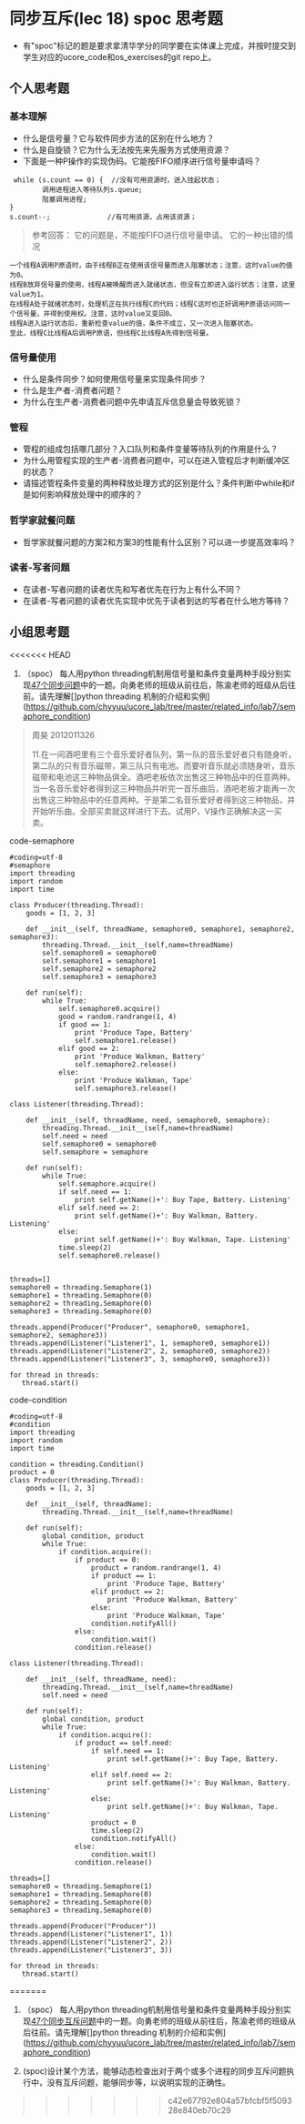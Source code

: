 # 同步互斥(lec 18) spoc 思考题


- 有"spoc"标记的题是要求拿清华学分的同学要在实体课上完成，并按时提交到学生对应的ucore_code和os_exercises的git repo上。

## 个人思考题

### 基本理解
 - 什么是信号量？它与软件同步方法的区别在什么地方？
 - 什么是自旋锁？它为什么无法按先来先服务方式使用资源？
 - 下面是一种P操作的实现伪码。它能按FIFO顺序进行信号量申请吗？
```
 while (s.count == 0) {  //没有可用资源时，进入挂起状态；
        调用进程进入等待队列s.queue;
        阻塞调用进程;
}
s.count--;              //有可用资源，占用该资源； 
```

> 参考回答： 它的问题是，不能按FIFO进行信号量申请。
> 它的一种出错的情况
```
一个线程A调用P原语时，由于线程B正在使用该信号量而进入阻塞状态；注意，这时value的值为0。
线程B放弃信号量的使用，线程A被唤醒而进入就绪状态，但没有立即进入运行状态；注意，这里value为1。
在线程A处于就绪状态时，处理机正在执行线程C的代码；线程C这时也正好调用P原语访问同一个信号量，并得到使用权。注意，这时value又变回0。
线程A进入运行状态后，重新检查value的值，条件不成立，又一次进入阻塞状态。
至此，线程C比线程A后调用P原语，但线程C比线程A先得到信号量。
```

### 信号量使用

 - 什么是条件同步？如何使用信号量来实现条件同步？
 - 什么是生产者-消费者问题？
 - 为什么在生产者-消费者问题中先申请互斥信息量会导致死锁？

### 管程

 - 管程的组成包括哪几部分？入口队列和条件变量等待队列的作用是什么？
 - 为什么用管程实现的生产者-消费者问题中，可以在进入管程后才判断缓冲区的状态？
 - 请描述管程条件变量的两种释放处理方式的区别是什么？条件判断中while和if是如何影响释放处理中的顺序的？

### 哲学家就餐问题

 - 哲学家就餐问题的方案2和方案3的性能有什么区别？可以进一步提高效率吗？

### 读者-写者问题

 - 在读者-写者问题的读者优先和写者优先在行为上有什么不同？
 - 在读者-写者问题的读者优先实现中优先于读者到达的写者在什么地方等待？
 
## 小组思考题

<<<<<<< HEAD
1. （spoc） 每人用python threading机制用信号量和条件变量两种手段分别实现[47个同步问题](07-2-spoc-pv-problems.md)中的一题。向勇老师的班级从前往后，陈渝老师的班级从后往前。请先理解[]python threading 机制的介绍和实例](https://github.com/chyyuu/ucore_lab/tree/master/related_info/lab7/semaphore_condition)

>周昊 2012011326
>
>11.在一间酒吧里有三个音乐爱好者队列，第一队的音乐爱好者只有随身听，第二队的只有音乐磁带，第三队只有电池。而要听音乐就必须随身听，音乐磁带和电池这三种物品俱全。酒吧老板依次出售这三种物品中的任意两种。当一名音乐爱好者得到这三种物品并听完一首乐曲后，酒吧老板才能再一次出售这三种物品中的任意两种。于是第二名音乐爱好者得到这三种物品，并开始听乐曲。全部买卖就这样进行下去。试用P，V操作正确解决这一买卖。
 
code-semaphore

```
#coding=utf-8
#semaphore
import threading  
import random  
import time  

class Producer(threading.Thread):
    goods = [1, 2, 3]

    def __init__(self, threadName, semaphore0, semaphore1, semaphore2, semaphore3):
        threading.Thread.__init__(self,name=threadName)  
        self.semaphore0 = semaphore0
        self.semaphore1 = semaphore1
        self.semaphore2 = semaphore2
        self.semaphore3 = semaphore3

    def run(self):
        while True:
            self.semaphore0.acquire()
            good = random.randrange(1, 4)
            if good == 1:
                print 'Produce Tape, Battery'
                self.semaphore1.release()
            elif good == 2:
                print 'Produce Walkman, Battery'
                self.semaphore2.release()
            else:
                print 'Produce Walkman, Tape'
                self.semaphore3.release()

class Listener(threading.Thread):
    
    def __init__(self, threadName, need, semaphore0, semaphore):
        threading.Thread.__init__(self,name=threadName)  
        self.need = need
        self.semaphore0 = semaphore0
        self.semaphore = semaphore
        
    def run(self):
        while True:
            self.semaphore.acquire()
            if self.need == 1:
                print self.getName()+': Buy Tape, Battery. Listening'
            elif self.need == 2:
                print self.getName()+': Buy Walkman, Battery. Listening'
            else:
                print self.getName()+': Buy Walkman, Tape. Listening'
            time.sleep(2)
            self.semaphore0.release()
            

threads=[]
semaphore0 = threading.Semaphore(1)
semaphore1 = threading.Semaphore(0)
semaphore2 = threading.Semaphore(0)
semaphore3 = threading.Semaphore(0)

threads.append(Producer("Producer", semaphore0, semaphore1, semaphore2, semaphore3))
threads.append(Listener("Listener1", 1, semaphore0, semaphore1))
threads.append(Listener("Listener2", 2, semaphore0, semaphore2))
threads.append(Listener("Listener3", 3, semaphore0, semaphore3))

for thread in threads: 
   thread.start()
```


code-condition

```
#coding=utf-8
#condition
import threading  
import random  
import time  

condition = threading.Condition()
product = 0
class Producer(threading.Thread):
    goods = [1, 2, 3]

    def __init__(self, threadName):
        threading.Thread.__init__(self,name=threadName)  
        
    def run(self):
        global condition, product
        while True:
            if condition.acquire():
                if product == 0:
                    product = random.randrange(1, 4)
                    if product == 1:
                        print 'Produce Tape, Battery'
                    elif product == 2:
                        print 'Produce Walkman, Battery'
                    else:
                        print 'Produce Walkman, Tape'
                    condition.notifyAll()
                else:
                    condition.wait()
                condition.release()
                
class Listener(threading.Thread):
    
    def __init__(self, threadName, need):
        threading.Thread.__init__(self,name=threadName)  
        self.need = need
               
    def run(self):
        global condition, product
        while True:
            if condition.acquire():
                if product == self.need:
                    if self.need == 1:
                        print self.getName()+': Buy Tape, Battery. Listening'
                    elif self.need == 2:
                        print self.getName()+': Buy Walkman, Battery. Listening'
                    else:
                        print self.getName()+': Buy Walkman, Tape. Listening'
                    product = 0
                    time.sleep(2)
                    condition.notifyAll()
                else:
                    condition.wait()
                condition.release()

threads=[]
semaphore0 = threading.Semaphore(1)
semaphore1 = threading.Semaphore(0)
semaphore2 = threading.Semaphore(0)
semaphore3 = threading.Semaphore(0)

threads.append(Producer("Producer"))
threads.append(Listener("Listener1", 1))
threads.append(Listener("Listener2", 2))
threads.append(Listener("Listener3", 3))

for thread in threads: 
   thread.start() 
 ```
=======
1. （spoc） 每人用python threading机制用信号量和条件变量两种手段分别实现[47个同步互斥问题](07-2-spoc-pv-problems.md)中的一题。向勇老师的班级从前往后，陈渝老师的班级从后往前。请先理解[]python threading 机制的介绍和实例](https://github.com/chyyuu/ucore_lab/tree/master/related_info/lab7/semaphore_condition)

2. (spoc)设计某个方法，能够动态检查出对于两个或多个进程的同步互斥问题执行中，没有互斥问题，能够同步等，以说明实现的正确性。
>>>>>>> c42e67792e804a57bfcbf5f509328e840eb70c29
